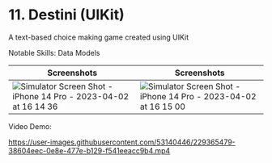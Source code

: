 # 11. Destini (UIKit)
A text-based choice making game created using UIKit

Notable Skills: Data Models

| Screenshots | Screenshots |
| ----------- | ----------- |
| ![Simulator Screen Shot - iPhone 14 Pro - 2023-04-02 at 16 14 36](https://user-images.githubusercontent.com/53140446/229363365-e8179b74-d19c-4ff4-9e08-2fcb321ff39e.png) | ![Simulator Screen Shot - iPhone 14 Pro - 2023-04-02 at 16 15 00](https://user-images.githubusercontent.com/53140446/229363374-57fdf386-c049-406c-94b6-b0530da2fbde.png) |

Video Demo:

https://user-images.githubusercontent.com/53140446/229365479-38604eec-0e8e-477e-b129-f541eeacc9b4.mp4

